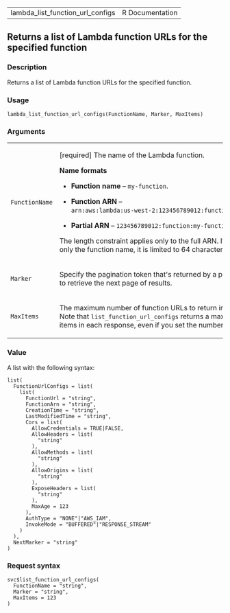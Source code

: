 <table style="width: 100%;">
<tbody>
<tr class="odd">
<td>lambda_list_function_url_configs</td>
<td style="text-align: right;">R Documentation</td>
</tr>
</tbody>
</table>

## Returns a list of Lambda function URLs for the specified function

### Description

Returns a list of Lambda function URLs for the specified function.

### Usage

    lambda_list_function_url_configs(FunctionName, Marker, MaxItems)

### Arguments

<table>
<colgroup>
<col style="width: 35%" />
<col style="width: 65%" />
</colgroup>
<tbody>
<tr class="odd">
<td><code
id="lambda_list_function_url_configs_:_FunctionName">FunctionName</code></td>
<td><p>[required] The name of the Lambda function.</p>
<p><strong>Name formats</strong></p>
<ul>
<li><p><strong>Function name</strong> – <code
style="white-space: pre;">⁠my-function⁠</code>.</p></li>
<li><p><strong>Function ARN</strong> – <code
style="white-space: pre;">⁠arn:aws:lambda:us-west-2:123456789012:function:my-function⁠</code>.</p></li>
<li><p><strong>Partial ARN</strong> – <code
style="white-space: pre;">⁠123456789012:function:my-function⁠</code>.</p></li>
</ul>
<p>The length constraint applies only to the full ARN. If you specify
only the function name, it is limited to 64 characters in
length.</p></td>
</tr>
<tr class="even">
<td><code
id="lambda_list_function_url_configs_:_Marker">Marker</code></td>
<td><p>Specify the pagination token that's returned by a previous
request to retrieve the next page of results.</p></td>
</tr>
<tr class="odd">
<td><code
id="lambda_list_function_url_configs_:_MaxItems">MaxItems</code></td>
<td><p>The maximum number of function URLs to return in the response.
Note that <code>list_function_url_configs</code> returns a maximum of 50
items in each response, even if you set the number higher.</p></td>
</tr>
</tbody>
</table>

### Value

A list with the following syntax:

    list(
      FunctionUrlConfigs = list(
        list(
          FunctionUrl = "string",
          FunctionArn = "string",
          CreationTime = "string",
          LastModifiedTime = "string",
          Cors = list(
            AllowCredentials = TRUE|FALSE,
            AllowHeaders = list(
              "string"
            ),
            AllowMethods = list(
              "string"
            ),
            AllowOrigins = list(
              "string"
            ),
            ExposeHeaders = list(
              "string"
            ),
            MaxAge = 123
          ),
          AuthType = "NONE"|"AWS_IAM",
          InvokeMode = "BUFFERED"|"RESPONSE_STREAM"
        )
      ),
      NextMarker = "string"
    )

### Request syntax

    svc$list_function_url_configs(
      FunctionName = "string",
      Marker = "string",
      MaxItems = 123
    )
